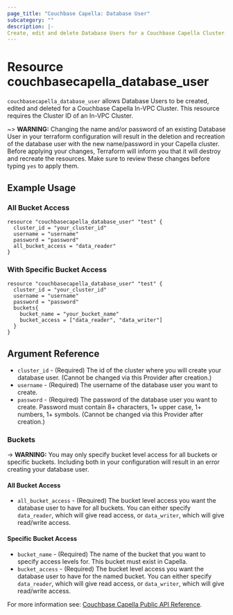 ```yaml
---
page_title: "Couchbase Capella: Database User"
subcategory: ""
description: |-
Create, edit and delete Database Users for a Couchbase Capella Cluster.
---
```


# Resource couchbasecapella_database_user

`couchbasecapella_database_user` allows Database Users to be created, edited and deleted for a Couchbase Capella In-VPC Cluster. This resource requires the Cluster ID of an In-VPC Cluster.

~> **WARNING:** Changing the name and/or password of an existing Database User in your terraform configuration will result in the deletion and recreation of the database user with the new name/password in your Capella cluster. Before applying your changes, Terraform will inform you that it will destroy and recreate the resources. Make sure to review these changes before typing `yes` to apply them.

## Example Usage

### All Bucket Access

```hcl
resource "couchbasecapella_database_user" "test" {
  cluster_id = "your_cluster_id"
  username = "username"
  password = "password"
  all_bucket_access = "data_reader"
}
```

### With Specific Bucket Access

```hcl
resource "couchbasecapella_database_user" "test" {
  cluster_id = "your_cluster_id"
  username = "username"
  password = "password"
  buckets{
    bucket_name = "your_bucket_name"
    bucket_access = ["data_reader", "data_writer"]
  }
}
```

## Argument Reference

- `cluster_id` - (Required) The id of the cluster where you will create your database user. (Cannot be changed via this Provider after creation.)
- `username` - (Required) The username of the database user you want to create.
- `password` - (Required) The password of the database user you want to create. Password must contain 8+ characters, 1+ upper case, 1+ numbers, 1+ symbols. (Cannot be changed via this Provider after creation.)

### Buckets

-> **WARNING:** You may only specify bucket level access for all buckets or specific buckets. Including both in your configuration will result in an error creating your database user.

#### All Bucket Access

- `all_bucket_access` - (Required) The bucket level access you want the database user to have for all buckets. You can either specify `data_reader`, which will give read access, or `data_writer`, which will give read/write access.

#### Specific Bucket Access

- `bucket_name` - (Required) The name of the bucket that you want to specify access levels for. This bucket must exist in Capella.
- `bucket_access` - (Required) The bucket level access you want the database user to have for the named bucket. You can either specify `data_reader`, which will give read access, or `data_writer`, which will give read/write access.

For more information see: [Couchbase Capella Public API Reference](https://docs.couchbase.com/cloud/reference/rest-endpoints-all.html#clusters).
